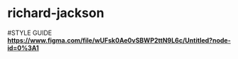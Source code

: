 # richard-jackson

#STYLE GUIDE
**https://www.figma.com/file/wUFsk0Ae0vSBWP2ttN9L6c/Untitled?node-id=0%3A1**